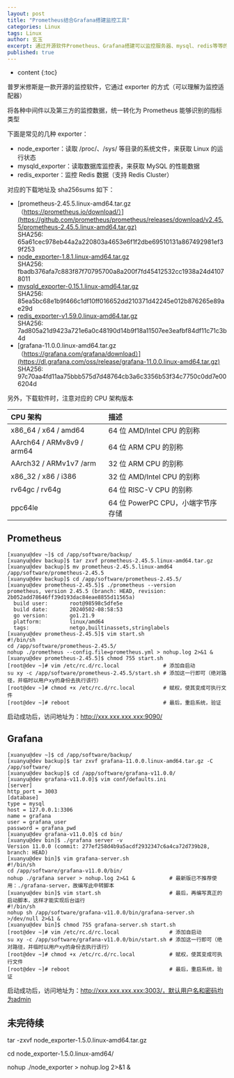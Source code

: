 ```yaml
---
layout: post
title: "Prometheus结合Grafana搭建监控工具"
categories: Linux
tags: Linux
author: 玄玉
excerpt: 通过开源软件Prometheus、Grafana搭建可以监控服务器、mysql、redis等等的监控系统。
published: true
---
```


* content
{:toc}


普罗米修斯是一款开源的监控软件，它通过 exporter 的方式（可以理解为监控适配器）

将各种中间件以及第三方的监控数据，统一转化为 Prometheus 能够识别的指标类型

下面是常见的几种 exporter：

* node_exporter：读取 /proc/、/sys/ 等目录的系统文件，来获取 Linux 的运行状态
* mysqld_exporter：读取数据库监控表，来获取 MySQL 的性能数据
* redis_exporter：监控 Redis 数据（支持 Redis Cluster）

对应的下载地址及 sha256sums 如下：

* [prometheus-2.45.5.linux-amd64.tar.gz（https://prometheus.io/download/）](https://github.com/prometheus/prometheus/releases/download/v2.45.5/prometheus-2.45.5.linux-amd64.tar.gz)<br/>
  SHA256: 65a61cec978eb44a2a220803a4653e6f1f2dbe69510131a867492981ef39f253
* [node_exporter-1.8.1.linux-amd64.tar.gz](https://github.com/prometheus/node_exporter/releases/download/v1.8.1/node_exporter-1.8.1.linux-amd64.tar.gz)<br/>
  SHA256: fbadb376afa7c883f87f70795700a8a200f7fd45412532cc1938a24d41078011
* [mysqld_exporter-0.15.1.linux-amd64.tar.gz](https://github.com/prometheus/mysqld_exporter/releases/download/v0.15.1/mysqld_exporter-0.15.1.linux-amd64.tar.gz)<br/>
  SHA256: 85ea5bc68e1b9f466c1df10ff016652dd210371d42245e012b876265e89ae29d
* [redis_exporter-v1.59.0.linux-amd64.tar.gz](https://github.com/oliver006/redis_exporter/releases/download/v1.59.0/redis_exporter-v1.59.0.linux-amd64.tar.gz)<br/>
  SHA256: 7ad805a21d9423a721e6a0c48190d14b9f18a11507ee3eafbf84df11c71c3b4d
* [grafana-11.0.0.linux-amd64.tar.gz（https://grafana.com/grafana/download）](https://dl.grafana.com/oss/release/grafana-11.0.0.linux-amd64.tar.gz)<br/>
  SHA256: 97c70aa4fd11aa75bbb575d7d48764cb3a6c3356b53f34c7750c0dd7e006204d
  
另外，下载软件时，注意对应的 CPU 架构版本

| CPU 架构                    | 描述                       |
|:--------------------------|:-------------------------|
| x86_64 / x64 / amd64      | 64 位 AMD/Intel CPU 的别称   |
| AArch64 / ARMv8v9 / arm64 | 64 位 ARM CPU 的别称         |
| AArch32 / ARMv1v7 /arm    | 32 位 ARM CPU 的别称         |
| x86_32 / x86 / i386       | 32 位 AMD/Intel CPU 的别称   |
| rv64gc / rv64g            | 64 位 RISC-V CPU 的别称      |
| ppc64le                   | 64 位 PowerPC CPU，小端字节序存储 |

## Prometheus

```shell
[xuanyu@dev ~]$ cd /app/software/backup/
[xuanyu@dev backup]$ tar zxvf prometheus-2.45.5.linux-amd64.tar.gz
[xuanyu@dev backup]$ mv prometheus-2.45.5.linux-amd64 /app/software/prometheus-2.45.5
[xuanyu@dev backup]$ cd /app/software/prometheus-2.45.5/
[xuanyu@dev prometheus-2.45.5]$ ./prometheus --version
prometheus, version 2.45.5 (branch: HEAD, revision: 2b052add78646ff39d193dac84eae8855d11565a)
  build user:       root@98598c5dfe5e
  build date:       20240502-08:58:53
  go version:       go1.21.9
  platform:         linux/amd64
  tags:             netgo,builtinassets,stringlabels
[xuanyu@dev prometheus-2.45.5]$ vim start.sh
#!/bin/sh
cd /app/software/prometheus-2.45.5/
nohup ./prometheus --config.file=prometheus.yml > nohup.log 2>&1 &
[xuanyu@dev prometheus-2.45.5]$ chmod 755 start.sh
[root@dev ~]# vim /etc/rc.d/rc.local              # 添加自启动
su xy -c /app/software/prometheus-2.45.5/start.sh # 添加这一行即可（绝对路径，并临时以用户xy的身份去执行该行）
[root@dev ~]# chmod +x /etc/rc.d/rc.local         # 赋权，使其变成可执行文件
[root@dev ~]# reboot                              # 最后，重启系统，验证
```

启动成功后，访问地址为：http://xxx.xxx.xxx.xxx:9090/

## Grafana

```shell
[xuanyu@dev ~]$ cd /app/software/backup/
[xuanyu@dev backup]$ tar zxvf grafana-11.0.0.linux-amd64.tar.gz -C /app/software/
[xuanyu@dev backup]$ cd /app/software/grafana-v11.0.0/
[xuanyu@dev grafana-v11.0.0]$ vim conf/defaults.ini
[server]
http_port = 3003
[database]
type = mysql
host = 127.0.0.1:3306
name = grafana
user = grafana_user
password = grafana_pwd
[xuanyu@dev grafana-v11.0.0]$ cd bin/
[xuanyu@dev bin]$ ./grafana server -v
Version 11.0.0 (commit: 277ef258d4b9a5acdf2932347c6a4ca72d739b28, branch: HEAD)
[xuanyu@dev bin]$ vim grafana-server.sh
#!/bin/sh
cd /app/software/grafana-v11.0.0/bin/
nohup ./grafana server > nohup.log 2>&1 &           # 最新版已不推荐使用：./grafana-server，故编写此中转脚本
[xuanyu@dev bin]$ vim start.sh                      # 最后，再编写真正的启动脚本，这样才能实现后台运行
#!/bin/sh
nohup sh /app/software/grafana-v11.0.0/bin/grafana-server.sh >/dev/null 2>&1 &
[xuanyu@dev bin]$ chmod 755 grafana-server.sh start.sh
[root@dev ~]# vim /etc/rc.d/rc.local                # 添加自启动
su xy -c /app/software/grafana-v11.0.0/bin/start.sh # 添加这一行即可（绝对路径，并临时以用户xy的身份去执行该行）
[root@dev ~]# chmod +x /etc/rc.d/rc.local           # 赋权，使其变成可执行文件
[root@dev ~]# reboot                                # 最后，重启系统，验证
```

启动成功后，访问地址为：http://xxx.xxx.xxx.xxx:3003/，默认用户名和密码均为admin

## 未完待续

tar -zxvf node_exporter-1.5.0.linux-amd64.tar.gz

cd node_exporter-1.5.0.linux-amd64/

nohup ./node_exporter > nohup.log 2>&1 &